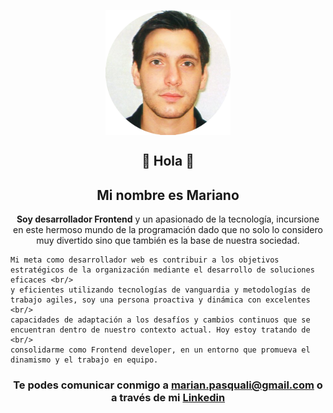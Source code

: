 <p align="center" width="300">
   <img align="center" width="200" src="https://raw.githubusercontent.com/marianopasquali/marianopasquali/master/assets/foto.png" alt="Mariano Pasquali" />
</p>
<p align="center" width="300">
    <h2 align="center">👋 Hola 👋</h2>
    <h2 align="center">Mi nombre es Mariano</h2>
    
</p>

<p align="center">
    <strong>Soy desarrollador Frontend</strong> y un apasionado de la tecnología, incursione en este hermoso mundo de la programación dado que no solo lo considero muy divertido sino que también es la base de nuestra sociedad.  
</p>

<p align="center">

    Mi meta como desarrollador web es contribuir a los objetivos estratégicos de la organización mediante el desarrollo de soluciones eficaces <br/>
    y eficientes utilizando tecnologías de vanguardia y metodologías de trabajo agiles, soy una persona proactiva y dinámica con excelentes
    <br/>
    capacidades de adaptación a los desafíos y cambios continuos que se encuentran dentro de nuestro contexto actual. Hoy estoy tratando de
    <br/>
    consolidarme como Frontend developer, en un entorno que promueva el dinamismo y el trabajo en equipo.

</p>

<h3 align="center"> Te podes comunicar conmigo a <a href="mailto:marian.pasquali@gmail.com">marian.pasquali@gmail.com</a> o a través de mi <a target="_blank" href="https://www.linkedin.com/in/mariano-yael-pasquali-678615178/"><strong>Linkedin</strong></a></h3>
